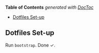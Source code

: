 <!-- START doctoc generated TOC please keep comment here to allow auto update -->
<!-- DON'T EDIT THIS SECTION, INSTEAD RE-RUN doctoc TO UPDATE -->
**Table of Contents**  *generated with [DocToc](https://github.com/thlorenz/doctoc)*

- [Dotfiles Set-up](#dotfiles-set-up)

<!-- END doctoc generated TOC please keep comment here to allow auto update -->

## Dotfiles Set-up
Run `bootstrap`. Done ✓.
